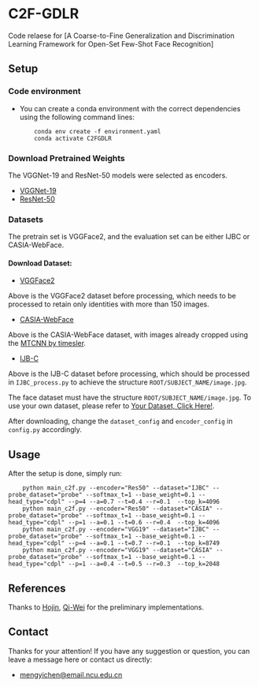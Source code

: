 # C2F-GDLR

Code relaese for [A Coarse-to-Fine Generalization and Discrimination Learning Framework for Open-Set Few-Shot Face Recognition]

## Setup

### Code environment

* You can create a conda environment with the correct dependencies using the following command lines:

  ```shell
      conda env create -f environment.yaml
      conda activate C2FGDLR
  ```

### Download Pretrained Weights

The VGGNet-19 and ResNet-50 models were selected as encoders.

- <a href="https://drive.google.com/file/d/1tGoX7fR-8m8MufA7HQdWWQn-DgxEOYJK/view?usp=share_link" target="_blank">VGGNet-19</a>
- <a href="https://drive.google.com/file/d/1aniiywJB-1jJRuq-vdpxAnKPp38y1CF3/view?usp=share_link" target="_blank">ResNet-50</a>

### Datasets

The pretrain set is VGGFace2, and the evaluation set can be either IJBC or CASIA-WebFace.

#### Download Dataset:

- <a href="https://pan.baidu.com/s/1c3KeLzy" target="_blank"> VGGFace2</a>

Above is the VGGFace2 dataset before processing, which needs to be processed to retain only identities with more than 150 images.

- <a href="https://drive.google.com/file/d/1BSdGyJn0mTWuZDA-_fo7eQvElH2qD2X9/view?usp=share_link" target="_blank"> CASIA-WebFace</a>

Above is the CASIA-WebFace dataset, with images already cropped using the <a href="https://github.com/timesler/facenet-pytorch" target="_blank">MTCNN by timesler</a>.

- <a href="https://drive.google.com/file/d/1aC4zf2Bn0xCVH_ZtEuQipR2JvRb1bf8o/view" target="_blank"> IJB-C</a>

Above is the IJB-C dataset before processing, which should be processed in ```IJBC_process.py``` to achieve the structure ```ROOT/SUBJECT_NAME/image.jpg```.

The face dataset must have the structure ```ROOT/SUBJECT_NAME/image.jpg```. To use your own dataset, please refer to [Your Dataset, Click Here!](./docs/prepare_custom_dataset.md).

After downloading, change the ```dataset_config``` and ```encoder_config``` in ```config.py``` accordingly.


## Usage
After the setup is done, simply run:
  ```shell
      python main_c2f.py --encoder="Res50" --dataset="IJBC" --probe_dataset="probe" --softmax_t=1 --base_weight=0.1 --head_type="cdpl" --p=4 --a=0.7 --t=0.4 --r=0.1  --top_k=4096
      python main_c2f.py --encoder="Res50" --dataset="CASIA" --probe_dataset="probe" --softmax_t=1 --base_weight=0.1 --head_type="cdpl" --p=1 --a=0.1 --t=0.6 --r=0.4  --top_k=4096
      python main_c2f.py --encoder="VGG19" --dataset="IJBC" --probe_dataset="probe" --softmax_t=1 --base_weight=0.1 --head_type="cdpl" --p=4 --a=0.1 --t=0.7 --r=0.1  --top_k=8749
      python main_c2f.py --encoder="VGG19" --dataset="CASIA" --probe_dataset="probe" --softmax_t=1 --base_weight=0.1 --head_type="cdpl" --p=1 --a=0.4 --t=0.5 --r=0.3  --top_k=2048
  ```

## References

Thanks to  [Hojin](https://github.com/1ho0jin1/OSFI-by-FineTuning), [Qi-Wei](https://github.com/wangkiw/TEEN) for the preliminary implementations.

## Contact

Thanks for your attention!
If you have any suggestion or question, you can leave a message here or contact us directly:

- mengyichen@email.ncu.edu.cn